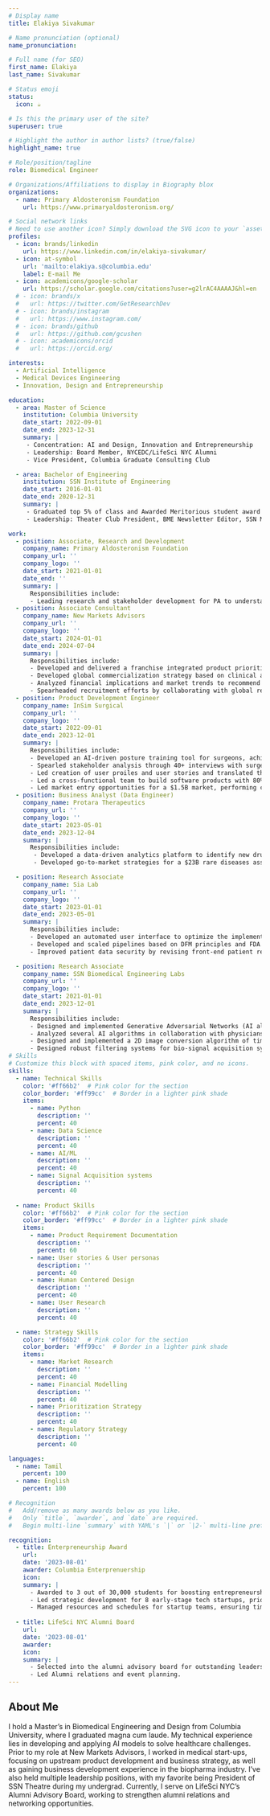 ```yaml
---
# Display name
title: Elakiya Sivakumar

# Name pronunciation (optional)
name_pronunciation: 

# Full name (for SEO)
first_name: Elakiya
last_name: Sivakumar

# Status emoji
status:
  icon: ☕️

# Is this the primary user of the site?
superuser: true

# Highlight the author in author lists? (true/false)
highlight_name: true

# Role/position/tagline
role: Biomedical Engineer

# Organizations/Affiliations to display in Biography blox
organizations:
  - name: Primary Aldosteronism Foundation
    url: https://www.primaryaldosteronism.org/

# Social network links
# Need to use another icon? Simply download the SVG icon to your `assets/media/icons/` folder.
profiles:
  - icon: brands/linkedin
    url: https://www.linkedin.com/in/elakiya-sivakumar/
  - icon: at-symbol
    url: 'mailto:elakiya.s@columbia.edu'
    label: E-mail Me
  - icon: academicons/google-scholar
    url: https://scholar.google.com/citations?user=g2lrAC4AAAAJ&hl=en
  # - icon: brands/x
  #   url: https://twitter.com/GetResearchDev
  # - icon: brands/instagram
  #   url: https://www.instagram.com/
  # - icon: brands/github
  #   url: https://github.com/gcushen
  # - icon: academicons/orcid
  #   url: https://orcid.org/

interests:
  - Artificial Intelligence
  - Medical Devices Engineering
  - Innovation, Design and Entrepreneurship

education:
  - area: Master of Science
    institution: Columbia University
    date_start: 2022-09-01
    date_end: 2023-12-31
    summary: |
     - Concentration: AI and Design, Innovation and Entrepreneurship
     - Leadership: Board Member, NYCEDC/LifeSci NYC Alumni
     - Vice President, Columbia Graduate Consulting Club 

  - area: Bachelor of Engineering
    institution: SSN Institute of Engineering
    date_start: 2016-01-01
    date_end: 2020-12-31
    summary: |
     - Graduated top 5% of class and Awarded Meritorious student award for Academic Excellence
     - Leadership: Theater Club President, BME Newsletter Editor, SSN MUN Executive Board Director

work:
  - position: Associate, Research and Development
    company_name: Primary Aldosteronism Foundation
    company_url: ''
    company_logo: ''
    date_start: 2021-01-01
    date_end: ''
    summary: |
      Responsibilities include:
      - Leading research and stakeholder development for PA to understand current    affairs, track research and derive so-whats for the foundation and take next stepst
  - position: Associate Consultant
    company_name: New Markets Advisors
    company_url: ''
    company_logo: ''
    date_start: 2024-01-01
    date_end: 2024-07-04
    summary: |
      Responsibilities include:
      - Developed and delivered a franchise integrated product prioritization strategy for a medical diagnostics market leader for the US hospital networks market by analyzing portfolio and conducting market research.
      - Developed global commercialization strategy based on clinical and regulatory intelligence, existing portfolio, to develop marketing strategy, product positioning and establish unique marketing strategies.
      - Analyzed financial implications and market trends to recommend strategies for a $2B product introduction project, enhancing market access and supporting go-to-market strategies.
      - Spearheaded recruitment efforts by collaborating with global recruitment partners, overseeing the shortlisting of candidates for surveys and interviews, and ensuring alignment with project requirements
  - position: Product Development Engineer
    company_name: InSim Surgical
    company_url: ''
    company_logo: ''
    date_start: 2022-09-01
    date_end: 2023-12-01
    summary: |
      Responsibilities include:
      - Developed an AI-driven posture training tool for surgeons, achieving 80% user compliance, following ISO and FDA guidelines for Class 2 devices, reducing $15M in losses from musculoskeletal disorders in surgeons.
      - Spearled stakeholder analysis through 40+ interviews with surgeons, pain experts, and engineers, forming close strategic partnerships and ensuring compliance with medical device regulations.
      - Led creation of user proiles and user stories and translated them into product specifications to lead product design and engineering.
      - Led a cross-functional team to build software products with 80% user compliance based on DFM principles.
      - Led market entry opportunities for a $1.5B market, performing competitive landscape analysis and developing business models based on supply, sales and marketing methods.
  - position: Business Analyst (Data Engineer)
    company_name: Protara Therapeutics
    company_url: ''
    company_logo: ''
    date_start: 2023-05-01
    date_end: 2023-12-04
    summary: |
      Responsibilities include:
       - Developed a data-driven analytics platform to identify new drug assets, utilizing Python and SQL to build data pipelines, integrate datasets, and automate workflows for over 500 companies.
       - Developed go-to-market strategies for a $23B rare diseases asset’s market entry, incorporating physician insights to ensure the solutions met current clinical needs and regulatory standards.

  - position: Research Associate
    company_name: Sia Lab
    company_url: ''
    company_logo: ''
    date_start: 2023-01-01
    date_end: 2023-05-01
    summary: |
      Responsibilities include:
      - Developed an automated user interface to optimize the implementation and analysis of infrared microscope images of calcium-detecting hydrogel patches, increasing efficiency by 25%, based on animal study.
      - Developed and scaled pipelines based on DFM principles and FDA regulations for class 2 devices for image data acquisition, data storing, preprocessing and analysis using deep learning neural networks. 
      - Improved patient data security by revising front-end patient records frameworks in collaboration with senior researchers.

  - position: Research Associate
    company_name: SSN Biomedical Engineering Labs
    company_url: ''
    company_logo: ''
    date_start: 2021-01-01
    date_end: 2023-12-01
    summary: |
      Responsibilities include:
      - Designed and implemented Generative Adversarial Networks (AI algorithm) to increase the number of images in a spine image dataset by 159% to boost performance of traditional deep learning models on medical data.
      - Analyzed several AI algorithms in collaboration with physicians to classify breast cancer data to assist diagnosis at point-of-care and published a research article in an international conference with the findings.
      - Designed and implemented a 2D image conversion algorithm of time-variant brain signal (EEG) data into images to utilize traditional convolutional neural networks for predicting mental task overload.
      - Designed robust filtering systems for bio-signal acquisition systems, to reduce signal to noise ratio of the collected data and improve diagnostic accuracy following ISO and FDA guidelines for Class 2 devices.
# Skills
# Customize this block with spaced items, pink color, and no icons.
skills:
  - name: Technical Skills
    color: '#ff66b2'  # Pink color for the section
    color_border: '#ff99cc'  # Border in a lighter pink shade
    items:
      - name: Python
        description: ''
        percent: 40
      - name: Data Science
        description: ''
        percent: 40
      - name: AI/ML
        description: ''
        percent: 40
      - name: Signal Acquisition systems
        description: ''
        percent: 40
  
  - name: Product Skills
    color: '#ff66b2'  # Pink color for the section
    color_border: '#ff99cc'  # Border in a lighter pink shade
    items:
      - name: Product Requirement Documentation
        description: ''
        percent: 60
      - name: User stories & User personas
        description: ''
        percent: 40
      - name: Human Centered Design
        description: ''
        percent: 40
      - name: User Research
        description: ''
        percent: 40

  - name: Strategy Skills
    color: '#ff66b2'  # Pink color for the section
    color_border: '#ff99cc'  # Border in a lighter pink shade
    items:
      - name: Market Research
        description: ''
        percent: 40
      - name: Financial Modelling
        description: ''
        percent: 40
      - name: Prioritization Strategy
        description: ''
        percent: 40
      - name: Regulatory Strategy
        description: ''
        percent: 40

languages:
  - name: Tamil
    percent: 100
  - name: English
    percent: 100

# Recognition
#   Add/remove as many awards below as you like.
#   Only `title`, `awarder`, and `date` are required.
#   Begin multi-line `summary` with YAML's `|` or `|2-` multi-line prefix and indent 2 spaces below.

recognition:
  - title: Enterpreneurship Award
    url:
    date: '2023-08-01'
    awarder: Columbia Enterprenuership 
    icon: 
    summary: |
      - Awarded to 3 out of 30,000 students for boosting entrepreneurship within the Columbia University community.
      - Led strategic development for 8 early-stage tech startups, prioritizing growth plans and resource allocation, resulting in accelerated growth and enhanced critical networks.
      - Managed resources and schedules for startup teams, ensuring timely project completion and efficient use of infrastructure, significantly improving operational efficiency.
      
  - title: LifeSci NYC Alumni Board
    url: 
    date: '2023-08-01'
    awarder: 
    icon: 
    summary: |
      - Selected into the alumni advisory board for outstanding leadership and contributions to Life Sciences NYC.
      - Led Alumni relations and event planning.
---
```


## About Me

I hold a Master’s in Biomedical Engineering and Design from Columbia University, where I graduated magna cum laude. My technical experience lies in developing and applying AI models to solve healthcare challenges. Prior to my role at New Markets Advisors, I worked in medical start-ups, focusing on upstream product development and business strategy, as well as gaining business development experience in the biopharma industry. I’ve also held multiple leadership positions, with my favorite being President of SSN Theatre during my undergrad. Currently, I serve on LifeSci NYC’s Alumni Advisory Board, working to strengthen alumni relations and networking opportunities.
